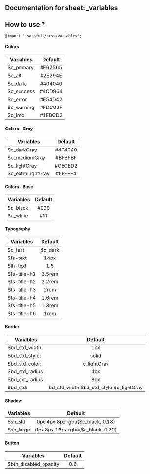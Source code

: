 ## Documentation for sheet: _variables

How to use ?
------
```
@import '~sassfull/scss/variables';
```

#### Colors
| Variables                 | Default                                               |
| ------------------------- |:----------------------------------------------------: |
| $c_primary                | #E62565                                               |
| $c_alt                    | #2E294E                                               |
| $c_dark                   | #404040                                               |
| $c_success                | #4CD964                                               |
| $c_error                  | #E54D42                                               |
| $c_warning                | #FDC02F                                               |
| $c_info                   | #1FBCD2                                               |

#### Colors - Gray
| Variables                 | Default                                               |
| ------------------------- |:----------------------------------------------------: |
| $c_darkGray               | #404040                                               |
| $c_mediumGray             | #BFBFBF                                               |
| $c_lightGray              | #CECED2                                               |
| $c_extraLightGray         | #EFEFF4                                               |

#### Colors - Base
| Variables                 | Default                                               |
| ------------------------- |:----------------------------------------------------: |
| $c_black                  | #000                                                  |
| $c_white                  | #fff                                                  |

#### Typography
| Variables                 | Default                                               |
| ------------------------- |:----------------------------------------------------: |
| $c_text                   | $c_dark                                               |
| $fs-text                  | 14px                                                  |
| $lh-text                  | 1.6                                                   |
| $fs-title-h1              | 2.5rem                                                |
| $fs-title-h2              | 2.2rem                                                |
| $fs-title-h3              | 2rem                                                  |
| $fs-title-h4              | 1.6rem                                                |
| $fs-title-h5              | 1.3rem                                                |
| $fs-title-h6              | 1rem                                                  |

#### Border
| Variables                 | Default                                               |
| ------------------------- |:----------------------------------------------------: |
| $bd_std_width:            | 1px                                                   |
| $bd_std_style:            | solid                                                 |
| $bd_std_color:            | c_lightGray                                           |
| $bd_std_radius:           | 4px                                                   |
| $bd_ext_radius:           | 8px                                                   |
| $bd_std:                  | bd_std_width $bd_std_style $c_lightGray               |

#### Shadow
| Variables                 | Default                                               |
| ------------------------- |:----------------------------------------------------: |
| $sh_std                   | 0px 4px 8px rgba($c_black, 0.18)                      |
| $sh_large                 | 0px 8px 16px rgba($c_black, 0.20)                     |

#### Button
| Variables                 | Default                                               |
| ------------------------- |:----------------------------------------------------: |
| $btn_disabled_opacity     | 0.6                                                   |
